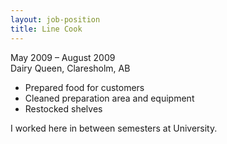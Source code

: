 ```yaml
---
layout: job-position
title: Line Cook
---
```

<section class="job-date">
May 2009 – August 2009
</section>

<section class="job-location">
Dairy Queen, Claresholm, AB
</section>

<section class="job-tasks">
<ul>
<li>Prepared food for customers</li>
<li>Cleaned preparation area and equipment</li>
<li>Restocked shelves</li>
</ul>
</section>

<section class="job-description">
I worked here in between semesters at University.
</section>